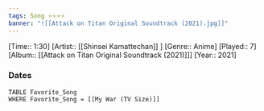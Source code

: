 ```yaml
---
tags: Song ⭐⭐⭐⭐ 
banner: "![[Attack on Titan Original Soundtrack (2021).jpg]]"
---
```

[Time:: 1:30]
[Artist:: [[Shinsei Kamattechan]] ]
[Genre:: Anime]
[Played:: 7]
[Album:: [[Attack on Titan Original Soundtrack (2021)]]]
[Year:: 2021]
### Dates
````dataview
TABLE Favorite_Song
WHERE Favorite_Song = [[My War (TV Size)]]
````